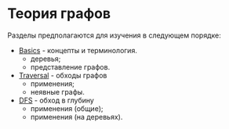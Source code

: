 # Теория графов

Разделы предполагаются для изучения в следующем порядке:

- [Basics](./basics) - концепты и терминология.
    - деревья;
    - представление графов.
- [Traversal](./traversal) - обходы графов
    - применения;
    - неявные графы.
- [DFS](./traversal/dfs) - обход в глубину
    - применения (общие);
    - применения (на деревьях).
